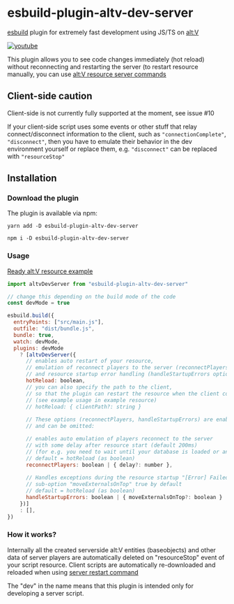 # esbuild-plugin-altv-dev-server

[esbuild](https://esbuild.github.io/) plugin for extremely fast development using JS/TS on [alt:V](https://altv.mp)

[![youtube](http://img.youtube.com/vi/pbezU0NRTLk/0.jpg)](http://www.youtube.com/watch?v=pbezU0NRTLk)

This plugin allows you to see code changes immediately (hot reload) without reconnecting and restarting the server 
(to restart resource manually, you can use [alt:V resource server commands](https://docs.altv.mp/articles/commandlineargs.html#:~:text=start%20%5Bresourcename%5D,Restarts%20a%20server%20resource%20by%20name)

## Client-side caution

Client-side is not currently fully supported at the moment, see issue #10

If your client-side script uses some events or other stuff that relay connect/disconnect information to the client, such as `"connectionComplete"`, `"disconnect"`, then you have to emulate their behavior in the dev environment yourself or replace them, e.g. `"disconnect"` can be replaced with `"resourceStop"`

## Installation

### Download the plugin

The plugin is available via npm:

```
yarn add -D esbuild-plugin-altv-dev-server
```
```
npm i -D esbuild-plugin-altv-dev-server
```

### Usage

[Ready alt:V resource example](/example-altv-resource)

```js
import altvDevServer from "esbuild-plugin-altv-dev-server"

// change this depending on the build mode of the code
const devMode = true

esbuild.build({
  entryPoints: ["src/main.js"],
  outfile: "dist/bundle.js",
  bundle: true,
  watch: devMode,
  plugins: devMode 
    ? [altvDevServer({
      // enables auto restart of your resource,
      // emulation of reconnect players to the server (reconnectPlayers option) 
      // and resource startup error handling (handleStartupErrors option)
      hotReload: boolean,
      // you can also specify the path to the client, 
      // so that the plugin can restart the resource when the client code changes
      // (see example usage in example resource)
      // hotReload: { clientPath?: string }
      
      // These options (reconnectPlayers, handleStartupErrors) are enabled automatically with hotReload
      // and can be omitted:

      // enables auto emulation of players reconnect to the server
      // with some delay after resource start (default 200ms)
      // (for e.g. you need to wait until your database is loaded or any other async stuff)
      // default = hotReload (as boolean)
      reconnectPlayers: boolean | { delay?: number },
      
      // Handles exceptions during the resource startup "[Error] Failed to load resource <name>"
      // sub-option "moveExternalsOnTop" true by default
      // default = hotReload (as boolean)
      handleStartupErrors: boolean | { moveExternalsOnTop?: boolean }
    })]
    : [],
})
```

### How it works?
Internally all the created serverside alt:V entities (baseobjects) and other data of server players are automatically deleted
on "resourceStop" event of your script resource.
Client scripts are automatically re-downloaded and reloaded when using [server restart command](https://docs.altv.mp/articles/commandlineargs.html#server-commands)

The "dev" in the name means that this plugin is intended only for developing a server script. 
